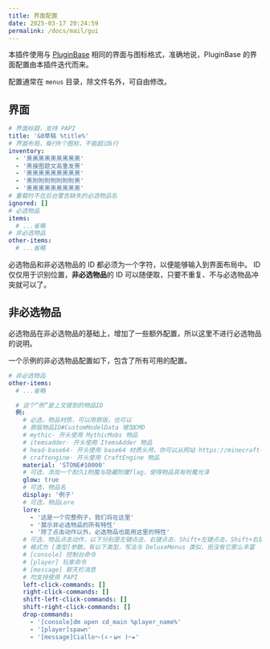 ```yaml
---
title: 界面配置
date: 2025-03-17 20:24:59
permalink: /docs/mail/gui
---
```


本插件使用与 [PluginBase](https://github.com/MrXiaoM/PluginBase/blob/main/docs/gui.config.md) 相同的界面与图标格式，准确地说，PluginBase 的界面配置由本插件迭代而来。

配置通常在 `menus` 目录，除文件名外，可自由修改。

## 界面

```yaml
# 界面标题，支持 PAPI
title: '&0草稿 %title%'
# 界面布局，每行9个图标，不能超过6行
inventory:
  - '黑黑黑黑黑黑黑黑黑'
  - '黑接图题文高重发黑'
  - '黑黑黑黑黑黑黑黑黑'
  - '黑附附附附附附附黑'
  - '黑黑黑黑黑黑黑黑黑'
# 重载时不在后台警告缺失的必选物品名
ignored: []
# 必选物品
items:
  # ...省略
# 非必选物品
other-items:
  # ...省略
```

必选物品和非必选物品的 ID 都必须为一个字符，以便能够输入到界面布局中。
ID 仅仅用于识别位置，**非必选物品**的 ID 可以随便取，只要不重复、不与必选物品冲突就可以了。

## 非必选物品

必选物品在非必选物品的基础上，增加了一些额外配置，所以这里不进行必选物品的说明。

一个示例的非必选物品配置如下，包含了所有可用的配置。

```yaml
# 非必选物品
other-items:
  # ...省略

  # 这个“例”是上文提到的物品ID
  例:
    # 必选，物品材质，可以用原版，也可以
    # 原版物品ID#CustomModelData 增加CMD
    # mythic- 开头使用 MythicMobs 物品
    # itemsadder- 开头使用 ItemsAdder 物品
    # head-base64- 开头使用 base64 材质头颅，你可以从网站 https://minecraft-heads.com/ 获取头颅
    # craftengine- 开头使用 CraftEngine 物品
    material: 'STONE#10000'
    # 可选，添加一个耐久1附魔与隐藏附魔flag，使得物品具有附魔光泽
    glow: true
    # 可选，物品名
    display: '例子'
    # 可选，物品Lore
    lore:
      - '这是一个完整例子，我们将在这里'
      - '展示非必选物品的所有特性'
      - '除了点击动作以外，必选物品也能用这里的特性'
    # 可选，物品点击动作，以下分别是左键点击、右键点击、Shift+左键点击、Shift+右键点击、鼠标悬停按Q键
    # 格式为 [类型]参数。有以下类型，写法与 DeluxeMenus 类似，但没有它那么丰富
    # [console] 控制台命令
    # [player] 玩家命令
    # [message] 聊天栏消息
    # 均支持使用 PAPI
    left-click-commands: []
    right-click-commands: []
    shift-left-click-commands: []
    shift-right-click-commands: []
    drop-commands:
      - '[console]dm open cd_main %player_name%'
      - '[player]spawn'
      - '[message]Ciallo～(∠・ω< )⌒★'
```
